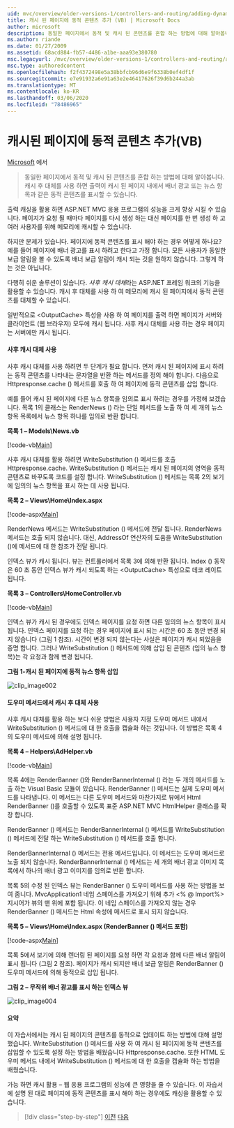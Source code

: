 ```yaml
---
uid: mvc/overview/older-versions-1/controllers-and-routing/adding-dynamic-content-to-a-cached-page-vb
title: 캐시 된 페이지에 동적 콘텐츠 추가 (VB) | Microsoft Docs
author: microsoft
description: 동일한 페이지에서 동적 및 캐시 된 콘텐츠를 혼합 하는 방법에 대해 알아봅니다. 캐시 후 대체를 사용 하 여 배너 광고 o와 같은 동적 콘텐츠를 표시할 수 있습니다.
ms.author: riande
ms.date: 01/27/2009
ms.assetid: 68acd884-fb57-4486-a1be-aaa93e380780
msc.legacyurl: /mvc/overview/older-versions-1/controllers-and-routing/adding-dynamic-content-to-a-cached-page-vb
msc.type: authoredcontent
ms.openlocfilehash: f2f4372498e5a38bbfcb96d6e9f6338b0ef4df1f
ms.sourcegitcommit: e7e91932a6e91a63e2e46417626f39d6b244a3ab
ms.translationtype: MT
ms.contentlocale: ko-KR
ms.lasthandoff: 03/06/2020
ms.locfileid: "78486965"
---
```

# <a name="adding-dynamic-content-to-a-cached-page-vb"></a>캐시된 페이지에 동적 콘텐츠 추가(VB)

[Microsoft](https://github.com/microsoft) 에서

> 동일한 페이지에서 동적 및 캐시 된 콘텐츠를 혼합 하는 방법에 대해 알아봅니다. 캐시 후 대체를 사용 하면 출력이 캐시 된 페이지 내에서 배너 광고 또는 뉴스 항목과 같은 동적 콘텐츠를 표시할 수 있습니다.

출력 캐싱을 활용 하면 ASP.NET MVC 응용 프로그램의 성능을 크게 향상 시킬 수 있습니다. 페이지가 요청 될 때마다 페이지를 다시 생성 하는 대신 페이지를 한 번 생성 하 고 여러 사용자를 위해 메모리에 캐시할 수 있습니다.

하지만 문제가 있습니다. 페이지에 동적 콘텐츠를 표시 해야 하는 경우 어떻게 하나요? 예를 들어 페이지에 배너 광고를 표시 하려고 한다고 가정 합니다. 모든 사용자가 동일한 보급 알림을 볼 수 있도록 배너 보급 알림이 캐시 되는 것을 원하지 않습니다. 그렇게 하는 것은 아닙니다.

다행히 쉬운 솔루션이 있습니다. *사후 캐시 대체*라는 ASP.NET 프레임 워크의 기능을 활용할 수 있습니다. 캐시 후 대체를 사용 하 여 메모리에 캐시 된 페이지에서 동적 콘텐츠를 대체할 수 있습니다.

일반적으로 &lt;OutputCache&gt; 특성을 사용 하 여 페이지를 출력 하면 페이지가 서버와 클라이언트 (웹 브라우저) 모두에 캐시 됩니다. 사후 캐시 대체를 사용 하는 경우 페이지는 서버에만 캐시 됩니다.

#### <a name="using-post-cache-substitution"></a>사후 캐시 대체 사용

사후 캐시 대체를 사용 하려면 두 단계가 필요 합니다. 먼저 캐시 된 페이지에 표시 하려는 동적 콘텐츠를 나타내는 문자열을 반환 하는 메서드를 정의 해야 합니다. 다음으로 Httpresponse.cache () 메서드를 호출 하 여 페이지에 동적 콘텐츠를 삽입 합니다.

예를 들어 캐시 된 페이지에 다른 뉴스 항목을 임의로 표시 하려는 경우를 가정해 보겠습니다. 목록 1의 클래스는 RenderNews () 라는 단일 메서드를 노출 하 여 세 개의 뉴스 항목 목록에서 뉴스 항목 하나를 임의로 반환 합니다.

**목록 1 – Models\News.vb**

[!code-vb[Main](adding-dynamic-content-to-a-cached-page-vb/samples/sample1.vb)]

사후 캐시 대체를 활용 하려면 WriteSubstitution () 메서드를 호출 Httpresponse.cache. WriteSubstitution () 메서드는 캐시 된 페이지의 영역을 동적 콘텐츠로 바꾸도록 코드를 설정 합니다. WriteSubstitution () 메서드는 목록 2의 보기에 임의의 뉴스 항목을 표시 하는 데 사용 됩니다.

**목록 2 – Views\Home\Index.aspx**

[!code-aspx[Main](adding-dynamic-content-to-a-cached-page-vb/samples/sample2.aspx)]

RenderNews 메서드는 WriteSubstitution () 메서드에 전달 됩니다. RenderNews 메서드는 호출 되지 않습니다. 대신, AddressOf 연산자의 도움을 WriteSubstitution ()에 메서드에 대 한 참조가 전달 됩니다.

인덱스 뷰가 캐시 됩니다. 뷰는 컨트롤러에서 목록 3에 의해 반환 됩니다. Index () 동작은 60 초 동안 인덱스 뷰가 캐시 되도록 하는 &lt;OutputCache&gt; 특성으로 데코 레이트 됩니다.

**목록 3 – Controllers\HomeController.vb**

[!code-vb[Main](adding-dynamic-content-to-a-cached-page-vb/samples/sample3.vb)]

인덱스 뷰가 캐시 된 경우에도 인덱스 페이지를 요청 하면 다른 임의의 뉴스 항목이 표시 됩니다. 인덱스 페이지를 요청 하는 경우 페이지에 표시 되는 시간은 60 초 동안 변경 되지 않습니다 (그림 1 참조). 시간이 변경 되지 않는다는 사실은 페이지가 캐시 되었음을 증명 합니다. 그러나 WriteSubstitution () 메서드에 의해 삽입 된 콘텐츠 (임의 뉴스 항목)는 각 요청과 함께 변경 됩니다.

**그림 1-캐시 된 페이지에 동적 뉴스 항목 삽입**

![clip_image002](adding-dynamic-content-to-a-cached-page-vb/_static/image1.jpg)

#### <a name="using-post-cache-substitution-in-helper-methods"></a>도우미 메서드에서 캐시 후 대체 사용

사후 캐시 대체를 활용 하는 보다 쉬운 방법은 사용자 지정 도우미 메서드 내에서 WriteSubstitution () 메서드에 대 한 호출을 캡슐화 하는 것입니다. 이 방법은 목록 4의 도우미 메서드에 의해 설명 됩니다.

**목록 4 – Helpers\AdHelper.vb**

[!code-vb[Main](adding-dynamic-content-to-a-cached-page-vb/samples/sample4.vb)]

목록 4에는 RenderBanner ()와 RenderBannerInternal () 라는 두 개의 메서드를 노출 하는 Visual Basic 모듈이 있습니다. RenderBanner () 메서드는 실제 도우미 메서드를 나타냅니다. 이 메서드는 다른 도우미 메서드와 마찬가지로 뷰에서 Html RenderBanner ()를 호출할 수 있도록 표준 ASP.NET MVC HtmlHelper 클래스를 확장 합니다.

RenderBanner () 메서드는 RenderBannerInternal () 메서드를 WriteSubstitution () 메서드에 전달 하는 WriteSubstitution () 메서드를 호출 합니다.

RenderBannerInternal () 메서드는 전용 메서드입니다. 이 메서드는 도우미 메서드로 노출 되지 않습니다. RenderBannerInternal () 메서드는 세 개의 배너 광고 이미지 목록에서 하나의 배너 광고 이미지를 임의로 반환 합니다.

목록 5의 수정 된 인덱스 뷰는 RenderBanner () 도우미 메서드를 사용 하는 방법을 보여 줍니다. MvcApplication1 네임 스페이스를 가져오기 위해 추가 &lt;% @ Import%&gt; 지시어가 뷰의 맨 위에 포함 됩니다. 이 네임 스페이스를 가져오지 않는 경우 RenderBanner () 메서드는 Html 속성에 메서드로 표시 되지 않습니다.

**목록 5 – Views\Home\Index.aspx (RenderBanner () 메서드 포함)**

[!code-aspx[Main](adding-dynamic-content-to-a-cached-page-vb/samples/sample5.aspx)]

목록 5에서 보기에 의해 렌더링 된 페이지를 요청 하면 각 요청과 함께 다른 배너 알림이 표시 됩니다 (그림 2 참조). 페이지가 캐시 되지만 배너 보급 알림은 RenderBanner () 도우미 메서드에 의해 동적으로 삽입 됩니다.

**그림 2 – 무작위 배너 광고를 표시 하는 인덱스 뷰**

![clip_image004](adding-dynamic-content-to-a-cached-page-vb/_static/image2.jpg)

#### <a name="summary"></a>요약

이 자습서에서는 캐시 된 페이지의 콘텐츠를 동적으로 업데이트 하는 방법에 대해 설명 했습니다. WriteSubstitution () 메서드를 사용 하 여 캐시 된 페이지에 동적 콘텐츠를 삽입할 수 있도록 설정 하는 방법을 배웠습니다 Httpresponse.cache. 또한 HTML 도우미 메서드 내에서 WriteSubstitution () 메서드에 대 한 호출을 캡슐화 하는 방법을 배웠습니다.

가능 하면 캐시 활용 – 웹 응용 프로그램의 성능에 큰 영향을 줄 수 있습니다. 이 자습서에 설명 된 대로 페이지에 동적 콘텐츠를 표시 해야 하는 경우에도 캐싱을 활용할 수 있습니다.

> [!div class="step-by-step"]
> [이전](improving-performance-with-output-caching-vb.md)
> [다음](creating-a-controller-vb.md)
